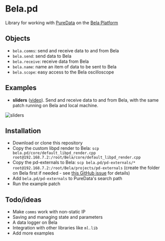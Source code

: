 # Bela.pd

Library for working with [PureData](http://puredata.info) on the [Bela Platform](http://bela.io)

## Objects
- `bela.comms`: send and receive data to and from Bela
- `bela.send`: send data to Bela
- `bela.receive`: receive data from Bela
- `bela.name`: name an item of data to be sent to Bela
- `bela.scope`: easy access to the Bela oscilloscope

## Examples
- **sliders** ([video](https://youtu.be/n1fM8_vGO88)). Send and receive data to and from Bela, with the same patch running on Bela and local machine.

![sliders](https://i.imgur.com/09SBCyW.png)

## Installation

- Download or clone this repository
- Copy the custom libpd render to Bela: `scp bela.pd/core/default_libpd_render.cpp root@192.168.7.2:/root/Bela/core/default_libpd_render.cpp`
- Copy the pd-externals to Bela: `scp bela.pd/pd-externals/* root@192.168.7.2:/root/Bela/projects/pd-externals` (create the folder on Bela first if needed - see [this GitHub issue](https://github.com/BelaPlatform/Bela/issues/384) for details)
- Add `bela.pd/pd-externals` to PureData's search path
- Run the example patch

## Todo/ideas

- Make `comms` work with non-static IP
- Saving and managing state and parameters
- A data logger on Bela
- Integration with other libraries like `ml.lib`
- Add more examples
